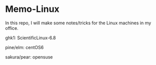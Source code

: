 # Memo-Linux

In this repo, I will make some notes/tricks for the Linux machines in my office.

ghk1: ScientificLinux-6.8

pine/elm: centOS6

sakura/pear: opensuse
